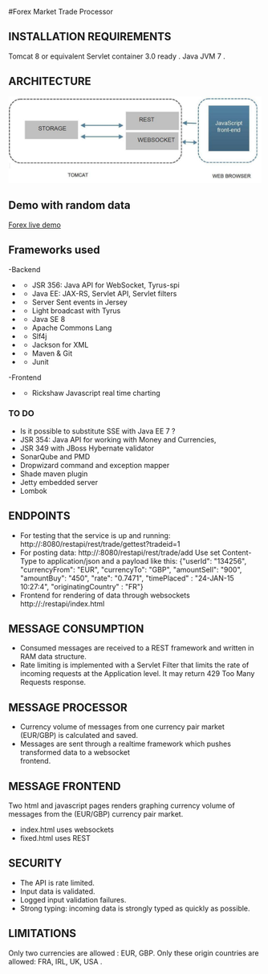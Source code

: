 #Forex Market Trade Processor

## INSTALLATION REQUIREMENTS
Tomcat 8 or equivalent Servlet container 3.0 ready .
Java JVM 7 .

## ARCHITECTURE

![Alt text](restapi.jpg "architecture")


## Demo with random data

[Forex live demo](http://www.bondsbiz.com/trade/random.html)


## Frameworks used
-Backend
- - JSR 356: Java API for WebSocket, Tyrus-spi
- - Java EE: JAX-RS, Servlet API, Servlet filters
- - Server Sent events in Jersey
- - Light broadcast with Tyrus
- - Java SE 8
- - Apache Commons Lang
- - Slf4j
- - Jackson for XML
- - Maven & Git
- - Junit

-Frontend
- - Rickshaw Javascript real time charting
	
### TO DO
- Is it possible to substitute SSE with Java EE 7 ?
- JSR 354: Java API for working with Money and Currencies,
- JSR 349 with JBoss Hybernate validator
- SonarQube and PMD
- Dropwizard command and exception mapper
- Shade maven plugin
- Jetty embedded server
- Lombok


## ENDPOINTS   
- For testing that the service is up and running: http://<host>:8080/restapi/rest/trade/gettest?tradeid=1
- For posting data: http://<host>:8080/restapi/rest/trade/add
 Use set Content-Type to application/json and a payload like this:
{"userId": "134256", "currencyFrom": "EUR", "currencyTo": "GBP", "amountSell": 
"900", "amountBuy": "450", "rate": "0.7471", "timePlaced" : "24-JAN-15 10:27:4", "originatingCountry" : "FR"}
- Frontend for rendering of data through websockets http://<host>:/restapi/index.html

## MESSAGE CONSUMPTION
- Consumed messages are received to a REST framework and written in RAM data structure.
- Rate limiting is implemented with a Servlet Filter that limits the rate of incoming requests at the Application level.
It may return 429 Too Many Requests response.

## MESSAGE PROCESSOR
-  Currency volume of messages from one currency pair market (EUR/GBP) is calculated and saved.
- Messages are sent through a realtime framework which pushes transformed data to a websocket  
frontend.

## MESSAGE FRONTEND
Two html and javascript pages renders graphing currency volume of messages from the (EUR/GBP) currency 
pair market.
- index.html uses websockets
- fixed.html uses REST

## SECURITY
- The API is rate limited.
- Input data is validated.
- Logged input validation failures.
- Strong typing: incoming data is strongly typed as quickly as possible. 

## LIMITATIONS
Only two currencies are allowed : EUR, GBP.
Only these origin countries are allowed: FRA, IRL, UK, USA .